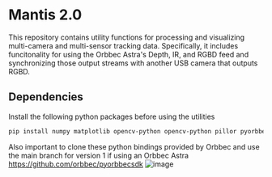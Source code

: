 # Mantis 2.0
This repository contains utility functions for processing and visualizing multi-camera and multi-sensor tracking data. Specifically, it includes funcitonality for using the Orbbec Astra's Depth, IR, and RGBD feed and synchronizing those output streams with another USB camera that outputs RGBD.


## Dependencies

Install the following python packages before using the utilities 

```bash
pip install numpy matplotlib opencv-python opencv-python pillor pyorbbecsdk
```
Also important to clone these python bindings provided by Orbbec and use the main branch for version 1 if using an Orbbec Astra https://github.com/orbbec/pyorbbecsdk
![image](https://github.com/user-attachments/assets/f4d83bfd-2d4a-4e25-a858-4bb8f720b8b2)

